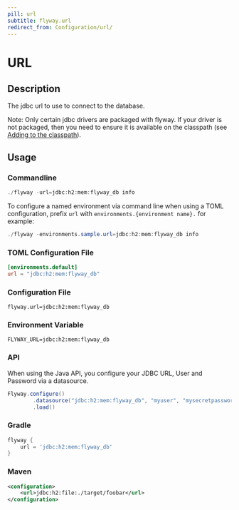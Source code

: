 ```yaml
---
pill: url
subtitle: flyway.url
redirect_from: Configuration/url/
---
```


# URL

## Description
The jdbc url to use to connect to the database.

Note: Only certain jdbc drivers are packaged with flyway. If your driver is not packaged, then you need to ensure it is available on the classpath (see [Adding to the classpath](<Usage/Adding to the classpath>)).

## Usage

### Commandline
```powershell
./flyway -url=jdbc:h2:mem:flyway_db info
```

To configure a named environment via command line when using a TOML configuration, prefix `url` with `environments.{environment name}.` for example:
```powershell
./flyway -environments.sample.url=jdbc:h2:mem:flyway_db info
```

### TOML Configuration File
```toml
[environments.default]
url = "jdbc:h2:mem:flyway_db"
```

### Configuration File
```properties
flyway.url=jdbc:h2:mem:flyway_db
```

### Environment Variable
```properties
FLYWAY_URL=jdbc:h2:mem:flyway_db
```

### API
When using the Java API, you configure your JDBC URL, User and Password via a datasource.
```java
Flyway.configure()
        .datasource("jdbc:h2:mem:flyway_db", "myuser", "mysecretpassword")
        .load()
```

### Gradle
```groovy
flyway {
    url = 'jdbc:h2:mem:flyway_db'
}
```

### Maven
```xml
<configuration>
    <url>jdbc:h2:file:./target/foobar</url>
</configuration>
```
